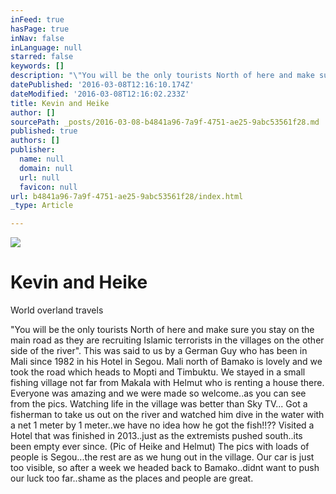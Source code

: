 ```yaml
---
inFeed: true
hasPage: true
inNav: false
inLanguage: null
starred: false
keywords: []
description: "\"You will be the only tourists North of here and make sure you stay on the main road as they are recruiting Islamic terrorists in the villages on the other side of the river\".\nThis was said to us by a German Guy who has been in Mali since 1982 in his Hotel in Segou.\nMali north of Bamako is lovely and we took the road which heads to Mopti and Timbuktu. \nWe stayed in a small fishing village not far from Makala with Helmut who is renting a house there. Everyone was amazing and we were made so welcome..as you can see from the pics.\nWatching life in the village was better than Sky TV...\nGot a fisherman to take us out on the river and watched him dive in the water with a net 1 meter by 1 meter..we have no idea how he got the fish!!??\nVisited a Hotel that was finished in 2013..just as the extremists pushed south..its been empty ever since. (Pic of Heike and Helmut)\nThe pics with loads of people is Segou...the rest are as we hung out in the village.\nOur car is just too visible, so after a week we headed back to Bamako..didnt want to push our luck too far..shame as the places and people are great."
datePublished: '2016-03-08T12:16:10.174Z'
dateModified: '2016-03-08T12:16:02.233Z'
title: Kevin and Heike
author: []
sourcePath: _posts/2016-03-08-b4841a96-7a9f-4751-ae25-9abc53561f28.md
published: true
authors: []
publisher:
  name: null
  domain: null
  url: null
  favicon: null
url: b4841a96-7a9f-4751-ae25-9abc53561f28/index.html
_type: Article

---
```

![](https://the-grid-user-content.s3-us-west-2.amazonaws.com/e7630e36-6562-44af-a6f5-858d7d03f84e.jpg)

# Kevin and Heike

World overland travels

"You will be the only tourists North of here and make sure you stay on the main road as they are recruiting Islamic terrorists in the villages on the other side of the river".
This was said to us by a German Guy who has been in Mali since 1982 in his Hotel in Segou.
Mali north of Bamako is lovely and we took the road which heads to Mopti and Timbuktu. 
We stayed in a small fishing village not far from Makala with Helmut who is renting a house there. Everyone was amazing and we were made so welcome..as you can see from the pics.
Watching life in the village was better than Sky TV...
Got a fisherman to take us out on the river and watched him dive in the water with a net 1 meter by 1 meter..we have no idea how he got the fish!!??
Visited a Hotel that was finished in 2013..just as the extremists pushed south..its been empty ever since. (Pic of Heike and Helmut)
The pics with loads of people is Segou...the rest are as we hung out in the village.
Our car is just too visible, so after a week we headed back to Bamako..didnt want to push our luck too far..shame as the places and people are great.